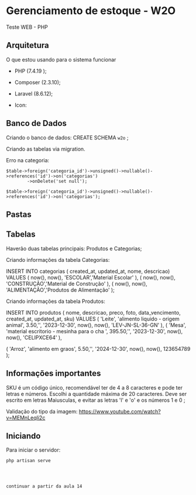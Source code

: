 # Gerenciamento de estoque - W2O


Teste WEB - PHP 

## Arquitetura

O que estou usando para o sistema funcionar

* PHP (7.4.19 );
* Composer (2.3.10);
* Laravel (8.6.12);
* Icon:    

	<script src="https://unpkg.com/ionicons@4.5.10-0/dist/ionicons.js"></script>
	
	
## Banco de Dados

Criando o banco de dados: CREATE SCHEMA `w2o` ;


Criando as tabelas via migration.

Erro na categoria:

	$table->foreign('categoria_id')->unsigned()->nullable()->references('id')->on('categorias')
            ->onDelete('set null');
			
	$table->foreign('categoria_id')->unsigned()->nullable()->references('id')->on('categorias');         



## Pastas

## Tabelas

Haverão duas tabelas principais: Produtos e Categorias;

Criando informações da tabela Categorias:

INSERT INTO categorias ( created_at, updated_at, nome, descricao)
VALUES
( now(), now(), 'ESCOLAR','Material Escolar' ),
( now(), now(), 'CONSTRUÇÃO','Material de Construção' ),
( now(), now(), 'ALIMENTAÇÃO','Produtos de Alimentação' );



Criando informações da tabela Produtos:

INSERT INTO produtos ( nome, descricao, preco, foto, data_vencimento, created_at, updated_at, sku)
VALUES
( 'Leite', 'alimento liquido -  origem animal', 3.50,'', '2023-12-30', now(), now(),  'LEV-JN-SL-36-GN' ),
( 'Mesa', 'material escritorio -  mesinha para o cha ', 395.50,'', '2023-12-30', now(), now(), 'CELIPXCE64'  ),

( 'Arroz', 'alimento em graos', 5.50,'', '2024-12-30', now(), now(),  123654789 );


## Informações importantes

SKU é um código único, recomendável ter de 4 a 8 caracteres e pode ter letras e números.
Escolhi a quantidade máxima de 20 caracteres.
Deve ser escrito em letras Maiusculas, e evitar as letras 'l' e 'o' e os números 1 e 0 ;


Validação do tipo da imagem:
	https://www.youtube.com/watch?v=MEMnLeqIi2c



## Iniciando 

Para iniciar o servidor: 

	php artisan serve
	
	
	
	
	continuar a partir da aula 14 
	




